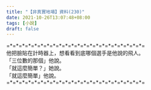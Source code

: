 ```yaml
---
title: "【非真實地場】資料(230)"
date: 2021-10-26T13:07:48+08:00
tags: [小說]
draft: false
---
```


=\*=\*=\*=\*=\*=\*=\*=\*=\*=\*=\*=\*=\*=\*=\*=\*=\*=\*=\*=\*=\*=\*=  
他把臉貼在計時器上，想看看到底哪個選手是他說的飛人。  
「三位數的那個」他說。  
「就這麼簡單？」她說。  
「就這麼簡單」他說。   
=\*=\*=\*=\*=\*=\*=\*=\*=\*=\*=\*=\*=\*=\*=\*=\*=\*=\*=\*=\*=\*=\*=  